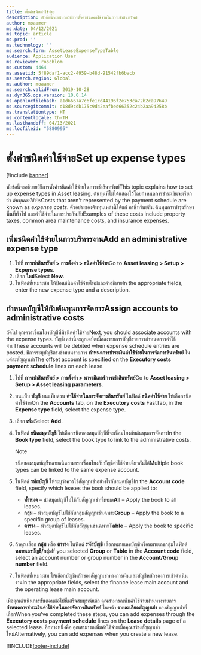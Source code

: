 ```yaml
---
title: ตั้งค่าชนิดค่าใช้จ่าย
description: หัวข้อนี้จะอธิบายวิธีการตั้งค่าชนิดค่าใช้จ่ายในการเช่าสินทรัพย์
author: moaamer
ms.date: 04/12/2021
ms.topic: article
ms.prod: ''
ms.technology: ''
ms.search.form: AssetLeaseExpenseTypeTable
audience: Application User
ms.reviewer: roschlom
ms.custom: 4464
ms.assetid: 5f89daf1-acc2-4959-b48d-91542fb6bacb
ms.search.region: Global
ms.author: moaamer
ms.search.validFrom: 2019-10-28
ms.dyn365.ops.version: 10.0.14
ms.openlocfilehash: a1d6667a7c6fe1cd44196f2e753ca72b2ca97649
ms.sourcegitcommit: d18d9cdb175c9d42eafbed66352c24b2aa94258b
ms.translationtype: HT
ms.contentlocale: th-TH
ms.lasthandoff: 04/13/2021
ms.locfileid: "5880995"
---
```

# <a name="set-up-expense-types"></a><span data-ttu-id="7bb80-103">ตั้งค่าชนิดค่าใช้จ่าย</span><span class="sxs-lookup"><span data-stu-id="7bb80-103">Set up expense types</span></span>

[!include [banner](../includes/banner.md)]

<span data-ttu-id="7bb80-104">หัวข้อนี้จะอธิบายวิธีการตั้งค่าชนิดค่าใช้จ่ายในการเช่าสินทรัพย์</span><span class="sxs-lookup"><span data-stu-id="7bb80-104">This topic explains how to set up expense types in Asset leasing.</span></span> <span data-ttu-id="7bb80-105">ต้นทุนที่ไม่ได้แสดงไว้โดยกำหนดการชำระเงินจะเรียกว่า *ต้นทุนค่าใช้จ่าย*</span><span class="sxs-lookup"><span data-stu-id="7bb80-105">Costs that aren't represented by the payment schedule are known as *expense costs*.</span></span> <span data-ttu-id="7bb80-106">ตัวอย่างของต้นทุนเหล่านี้ได้แก่ ภาษีทรัพย์สิน ต้นทุนการบำรุงรักษาพื้นที่ทั่วไป และค่าใช้จ่ายในการประกันภัย</span><span class="sxs-lookup"><span data-stu-id="7bb80-106">Examples of these costs include property taxes, common area maintenance costs, and insurance expenses.</span></span>

## <a name="add-an-administrative-expense-type"></a><span data-ttu-id="7bb80-107">เพิ่มชนิดค่าใช้จ่ายในการบริหารงาน</span><span class="sxs-lookup"><span data-stu-id="7bb80-107">Add an administrative expense type</span></span>

1. <span data-ttu-id="7bb80-108">ไปที่ **การเช่าสินทรัพย์ \> การตั้งค่า \> ชนิดค่าใช้จ่าย**</span><span class="sxs-lookup"><span data-stu-id="7bb80-108">Go to **Asset leasing \> Setup \> Expense types**.</span></span>
2. <span data-ttu-id="7bb80-109">เลือก **ใหม่**</span><span class="sxs-lookup"><span data-stu-id="7bb80-109">Select **New**.</span></span>
3. <span data-ttu-id="7bb80-110">ในฟิลด์ที่เหมาะสม ให้ป้อนชนิดค่าใช้จ่ายใหม่และคำอธิบาย</span><span class="sxs-lookup"><span data-stu-id="7bb80-110">In the appropriate fields, enter the new expense type and a description.</span></span>

## <a name="assign-accounts-to-administrative-costs"></a><span data-ttu-id="7bb80-111">กำหนดบัญชีให้กับต้นทุนการจัดการ</span><span class="sxs-lookup"><span data-stu-id="7bb80-111">Assign accounts to administrative costs</span></span>

<span data-ttu-id="7bb80-112">ถัดไป คุณควรเชื่อมโยงบัญชีที่มีชนิดค่าใช้จ่าย</span><span class="sxs-lookup"><span data-stu-id="7bb80-112">Next, you should associate accounts with the expense types.</span></span> <span data-ttu-id="7bb80-113">บัญชีเหล่านี้จะถูกเดบิตเมื่อลงรายการบัญชีรายการกำหนดการค่าใช้จ่าย</span><span class="sxs-lookup"><span data-stu-id="7bb80-113">These accounts will be debited when expense schedule entries are posted.</span></span> <span data-ttu-id="7bb80-114">มีการระบุบัญชีตรงข้ามบนรายการ **กำหนดการชำระเงินค่าใช้จ่ายในการจัดการสินทรัพย์** ในแต่ละสัญญาเช่า</span><span class="sxs-lookup"><span data-stu-id="7bb80-114">The offset account is specified on the **Executory costs payment schedule** lines on each lease.</span></span>

1. <span data-ttu-id="7bb80-115">ไปที่ **การเช่าสินทรัพย์ \> การตั้งค่า \> พารามิเตอร์การเช่าสินทรัพย์**</span><span class="sxs-lookup"><span data-stu-id="7bb80-115">Go to **Asset leasing \> Setup \> Asset leasing parameters**.</span></span>
2. <span data-ttu-id="7bb80-116">บนแท็บ **บัญชี** บนแท็บด่วน **ค่าใช้จ่ายในการจัดการสินทรัพย์** ในฟิลด์ **ชนิดค่าใช้จ่าย** ให้เลือกชนิดค่าใช้จ่าย</span><span class="sxs-lookup"><span data-stu-id="7bb80-116">On the **Accounts** tab, on the **Executory costs** FastTab, in the **Expense type** field, select the expense type.</span></span>
3. <span data-ttu-id="7bb80-117">เลือก **เพิ่ม**</span><span class="sxs-lookup"><span data-stu-id="7bb80-117">Select **Add**.</span></span>
4. <span data-ttu-id="7bb80-118">ในฟิลด์ **ชนิดสมุดบัญชี** ให้เลือกชนิดของสมุดบัญชีที่จะเชื่อมโยงกับต้นทุนการจัดการ</span><span class="sxs-lookup"><span data-stu-id="7bb80-118">In the **Book type** field, select the book type to link to the administrative costs.</span></span>

    > [!NOTE]
    > <span data-ttu-id="7bb80-119">ชนิดของสมุดบัญชีหลายชนิดสามารถเชื่อมโยงกับบัญชีค่าใช้จ่ายเดียวกันได้</span><span class="sxs-lookup"><span data-stu-id="7bb80-119">Multiple book types can be linked to the same expense account.</span></span>

5. <span data-ttu-id="7bb80-120">ในฟิลด์ **รหัสบัญชี** ให้ระบุว่าควรใช้สัญญาเช่าอย่างไรกับสมุดบัญชี</span><span class="sxs-lookup"><span data-stu-id="7bb80-120">In the **Account code** field, specify which leases the book should be applied to:</span></span>

    - <span data-ttu-id="7bb80-121">**ทั้งหมด** – นำสมุดบัญชีไปใช้กับสัญญาเช่าทั้งหมด</span><span class="sxs-lookup"><span data-stu-id="7bb80-121">**All** – Apply the book to all leases.</span></span>
    - <span data-ttu-id="7bb80-122">**กลุ่ม** – นำสมุดบัญชีไปใช้กับกลุ่มสัญญาเช่าเฉพาะ</span><span class="sxs-lookup"><span data-stu-id="7bb80-122">**Group** – Apply the book to a specific group of leases.</span></span>
    - <span data-ttu-id="7bb80-123">**ตาราง** – นำสมุดบัญชีไปใช้กับสัญญาเช่าเฉพาะ</span><span class="sxs-lookup"><span data-stu-id="7bb80-123">**Table** – Apply the book to specific leases.</span></span>

6. <span data-ttu-id="7bb80-124">ถ้าคุณเลือก **กลุ่ม** หรือ **ตาราง** ในฟิลด์ **รหัสบัญชี** เลือกหมายเลขบัญชีหรือหมายเลขกลุ่มในฟิลด์ **หมายเลขบัญชี/กลุ่ม**</span><span class="sxs-lookup"><span data-stu-id="7bb80-124">If you selected **Group** or **Table** in the **Account code** field, select an account number or group number in the **Account/Group number** field.</span></span>
7. <span data-ttu-id="7bb80-125">ในฟิลด์ที่เหมาะสม ให้เลือกบัญชีหลักของสัญญาเช่าทางการเงินและบัญชีหลักของการเช่าดำเนินงาน</span><span class="sxs-lookup"><span data-stu-id="7bb80-125">In the appropriate fields, select the finance lease main account and the operating lease main account.</span></span>

<span data-ttu-id="7bb80-126">เมื่อคุณดำเนินการขั้นตอนต่อไปนี้เสร็จสมบูรณ์แล้ว คุณสามารถเพิ่มค่าใช้จ่ายผ่านทางรายการ **กำหนดการชำระเงินค่าใช้จ่ายในการจัดการสินทรัพย์** ในหน้า **รายละเอียดสัญญาเช่า** ของสัญญาเช่าที่เลือก</span><span class="sxs-lookup"><span data-stu-id="7bb80-126">When you've completed these steps, you can add expenses through the **Executory costs payment schedule** lines on the **Lease details** page of a selected lease.</span></span> <span data-ttu-id="7bb80-127">อีกทางหนึ่งคือ คุณสามารถเพิ่มค่าใช้จ่ายเมื่อคุณสร้างสัญญาเช่าใหม่</span><span class="sxs-lookup"><span data-stu-id="7bb80-127">Alternatively, you can add expenses when you create a new lease.</span></span>


[!INCLUDE[footer-include](../../includes/footer-banner.md)]

